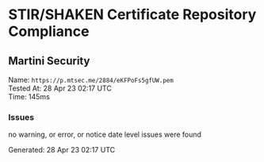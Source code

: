 # STIR/SHAKEN Certificate Repository Compliance

## Martini Security

Name: `https://p.mtsec.me/2884/eKFPoFs5gfUW.pem`\
Tested At: 28 Apr 23 02:17 UTC\
Time: 145ms

### Issues

no warning, or error, or notice date level issues were found

Generated: 28 Apr 23 02:17 UTC